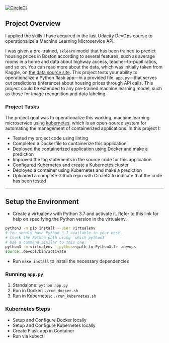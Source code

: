 [![CircleCI](https://dl.circleci.com/status-badge/img/gh/RaphaelNagato/DevOps_Microservices/tree/master.svg?style=svg)](https://dl.circleci.com/status-badge/redirect/gh/RaphaelNagato/DevOps_Microservices/tree/master)

## Project Overview

I applied the skills I have acquired in the last Udacity DevOps course to operationalize a Machine Learning Microservice API. 

I was given a pre-trained, `sklearn` model that has been trained to predict housing prices in Boston according to several features, such as average rooms in a home and data about highway access, teacher-to-pupil ratios, and so on. You can read more about the data, which was initially taken from Kaggle, on [the data source site](https://www.kaggle.com/c/boston-housing). This project tests your ability to operationalize a Python flask app—in a provided file, `app.py`—that serves out predictions (inference) about housing prices through API calls. This project could be extended to any pre-trained machine learning model, such as those for image recognition and data labeling.

### Project Tasks

The project goal was to operationalize this working, machine learning microservice using [kubernetes](https://kubernetes.io/), which is an open-source system for automating the management of containerized applications. In this project I:
* Tested my project code using linting
* Completed a Dockerfile to containerize this application
* Deployed the containerized application using Docker and make a prediction
* Improved the log statements in the source code for this application
* Configured Kubernetes and create a Kubernetes cluster
* Deployed a container using Kubernetes and make a prediction
* Uploaded a complete Github repo with CircleCI to indicate that the code has been tested


---

## Setup the Environment

* Create a virtualenv with Python 3.7 and activate it. Refer to this link for help on specifying the Python version in the virtualenv. 
```bash
python3 -m pip install --user virtualenv
# You should have Python 3.7 available in your host. 
# Check the Python path using `which python3`
# Use a command similar to this one:
python3 -m virtualenv --python=<path-to-Python3.7> .devops
source .devops/bin/activate
```
* Run `make install` to install the necessary dependencies

### Running `app.py`

1. Standalone:  `python app.py`
2. Run in Docker:  `./run_docker.sh`
3. Run in Kubernetes:  `./run_kubernetes.sh`

### Kubernetes Steps

* Setup and Configure Docker locally
* Setup and Configure Kubernetes locally
* Create Flask app in Container
* Run via kubectl
